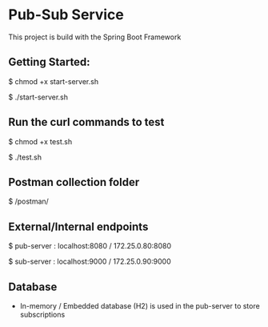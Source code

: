 # Pub-Sub Service
This project is build with the Spring Boot Framework

## Getting Started:

$ chmod +x start-server.sh

$ ./start-server.sh

## Run the curl commands to test
$ chmod +x test.sh

$ ./test.sh

## Postman collection folder
$ /postman/

## External/Internal endpoints
$ pub-server : localhost:8080 / 172.25.0.80:8080

$ sub-server : localhost:9000 / 172.25.0.90:9000

## Database
- In-memory / Embedded database (H2) is used in the pub-server to store subscriptions
